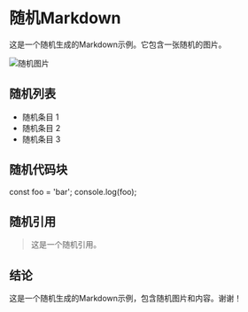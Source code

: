 # 随机Markdown

这是一个随机生成的Markdown示例。它包含一张随机的图片。

![随机图片](https://picsum.photos/400/300/?random)

## 随机列表

* 随机条目 1
* 随机条目 2
* 随机条目 3

## 随机代码块

const foo = 'bar';
console.log(foo);


## 随机引用

> 这是一个随机引用。

## 结论

这是一个随机生成的Markdown示例，包含随机图片和内容。谢谢！
